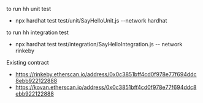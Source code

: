 to run hh unit test 
- npx hardhat test test/unit/SayHelloUnit.js --network hardhat

to run hh integration test
- npx hardhat test test/integration/SayHelloIntegration.js -- network rinkeby

Existing contract
- https://rinkeby.etherscan.io/address/0x0c3851bff4cd0f978e77f694ddc8ebb922122888
- https://kovan.etherscan.io/address/0x0c3851bff4cd0f978e77f694ddc8ebb922122888